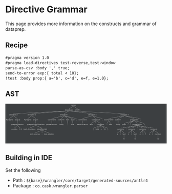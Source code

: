 # Directive Grammar

This page provides more information on the constructs and grammar of dataprep.

## Recipe

```
#pragma version 1.0
#pragma load-directives test-reverse,test-window
parse-as-csv :body ',' true;
send-to-error exp:{ total < 10};
!test :body prop:{ a='b', c='d', e=f, e=1.0};
```

## AST
![AST](grammar-graph.png)

## Building in IDE
Set the following
  * Path : `${base}/wrangler/core/target/generated-sources/antlr4`
  * Package : `co.cask.wrangler.parser`